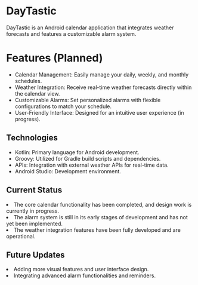 <h1> DayTastic </h1>
DayTastic is an Android calendar application that integrates weather forecasts and features a customizable alarm system.

# Features (Planned)
<ul>

  <li>Calendar Management: Easily manage your daily, weekly, and monthly schedules.</li>
  <li>Weather Integration: Receive real-time weather forecasts directly within the calendar view.</li>
  <li>Customizable Alarms: Set personalized alarms with flexible configurations to match your schedule.</li>
  <li>User-Friendly Interface: Designed for an intuitive user experience (in progress).</li>
</ul>

<h2>Technologies</h2>
<ul>
  <li>Kotlin: Primary language for Android development.</li>
  <li>Groovy: Utilized for Gradle build scripts and dependencies.</li>
  <li>APIs: Integration with external weather APIs for real-time data.</li>
  <li>Android Studio: Development environment.</li>
</ul>
<h2>Current Status</h2>
<li>The core calendar functionality has been completed, and design work is currently in progress.</li>
<li>The alarm system is still in its early stages of development and has not yet been implemented.</li>
<li>The weather integration features have been fully developed and are operational.</li>

<h2>Future Updates</h2>
<li>Adding more visual features and user interface design.</li>
<li>Integrating advanced alarm functionalities and reminders.</li>
